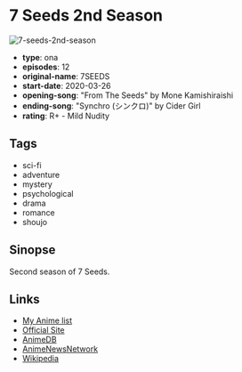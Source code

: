 # 7 Seeds 2nd Season

![7-seeds-2nd-season](https://cdn.myanimelist.net/images/anime/1133/106529.jpg)

-   **type**: ona
-   **episodes**: 12
-   **original-name**: 7SEEDS
-   **start-date**: 2020-03-26
-   **opening-song**: "From The Seeds" by Mone Kamishiraishi
-   **ending-song**: "Synchro (シンクロ)" by Cider Girl
-   **rating**: R+ - Mild Nudity

## Tags

-   sci-fi
-   adventure
-   mystery
-   psychological
-   drama
-   romance
-   shoujo

## Sinopse

Second season of 7 Seeds.

## Links

-   [My Anime list](https://myanimelist.net/anime/40602/7_Seeds_2nd_Season)
-   [Official Site](http://7seeds.jp)
-   [AnimeDB](http://anidb.info/perl-bin/animedb.pl?show=anime&aid=15229)
-   [AnimeNewsNetwork](http://www.animenewsnetwork.com/encyclopedia/anime.php?id=22953)
-   [Wikipedia](https://en.wikipedia.org/wiki/7_Seeds)
